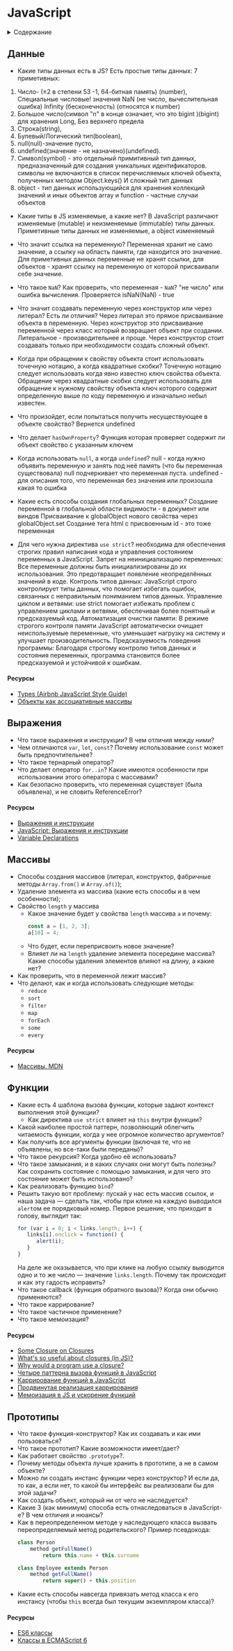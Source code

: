 # JavaScript

<details>
<summary>Содержание</summary>

- [Данные](#данные)
- [Выражения](#выражения)
- [Массивы](#массивы)
- [Функции](#функции)
- [Прототипы](#прототипы)

 </details>

## Данные

* Какие типы данных есть в JS?
Есть простые типы данных:
7 приметивных:
1. Число- (±2 в степени 53 -1, 64-битная память) (number),
Cпециальные числовые! значения NaN (не число, вычеслительная ошибка) Infinity (бесконечность) (относятся к number)
2. Большое число(символ "n" в конце означает, что это bigint
)(bigint) для хранения Long, Без верхнего предела
3. Строка(string),
4. Булевый/Логический тип(boolean),
5. null(null)-значение пусто,
6. undefined(значение - не назначено)(undefined).
7. Символ(symbol) -  это отдельный примитивный тип данных, предназначенный для создания уникальных идентификаторов.
символы не включаются в список перечисляемых ключей объекта, полученных методом Object.keys()
И сложный тип данных
8.  object - тип данных использующийся для хранения коллекций значений и иных объектов
array и function - частные случаи объектов

* Какие типы в JS изменяемые, а какие нет?
В JavaScript различают изменяемые (mutable) и неизменяемые (immutable) типы данных.
Приметивные типы данных не изменяемые, а object изменяемый

* Что значит ссылка на переменную?
Переменная хранит не само значение, а ссылку на область памяти, где находится это значение. Для приметивных данных переменные не хранят ссылки, для объектов - хранят ссылку на переменную от которой присваивали себе значение.

* Что такое `NaN`? Как проверить, что переменная - `NaN`?
"не число" или ошибка вычисления. Проверяется isNaN(NaN) - true
* Что значит создавать переменную через конструктор или через литерал? Есть ли отличия?
Через литерал это прямое присваивание объекта в переменную. Через конструктор это присваивание переменной через класс который возвращает объект при создании.
Литеральное - производительнее и проще. Через конструктор стоит создавать только при необходимости создать сложный объект.

* Когда при обращении к свойству объекта стоит использовать точечную нотацию, а когда квадратные скобки?
Точечную нотацию следует использовать когда явно известно ключ свойства объекта.
Обращение через квадратные скобки следует использовать для обращение к нужному свойству объекта ключ которого содержит определенную выше по коду переменную и изначально небыл известен.

* Что произойдет, если попытаться получить несуществующее в объекте свойство?
Вернется undefined

* Что делает `hasOwnProperty`?
Функция которая проверяет содержит ли объект свойство с указанным ключем
* Когда использовать `null`, а когда `undefined`?
null - когда нужно объявить переменную и занять под неё память (что бы переменная существовала) null подчеркивает что переменная пуста.
undefined - для описания того, что переменная без значения или произошла какая то ошибка

* Какие есть способы создания глобальных переменных?
Создание переменной в глобальной области видимости - в документ или виндов
Присваивание к globalObject нового свойства через globalObject.set
Создание тега html с присвоенным id - это тоже переменная
* Для чего нужна директива `use strict`?
необходима для обеспечения строгих правил написания кода и управления состоянием переменных в JavaScript.
  Запрет на неинициализацию переменных:
Все переменные должны быть инициализированы до их использования. Это предотвращает появление неопределённых значений в коде.
  Контроль типов данных:
JavaScript строго контролирует типы данных, что помогает избегать ошибок, связанных с неправильным пониманием типов данных.
  Управление циклом и ветвями:
use strict помогает избежать проблем с управлением циклами и ветвями, обеспечивая более понятный и предсказуемый код.
  Автоматизация очистки памяти:
В режиме строгого контроля памяти JavaScript автоматически очищает неиспользуемые переменные, что уменьшает нагрузку на систему и улучшает производительность.
  Предсказуемость поведения программы:
Благодаря строгому контролю типов данных и состояния переменных, программа становится более предсказуемой и устойчивой к ошибкам.

#### Ресурсы

* [Types (Airbnb JavaScript Style Guide)](https://github.com/airbnb/javascript#types)
* [Объекты как ассоциативные массивы](https://learn.javascript.ru/object)

## Выражения

* Что такое выражения и инструкции? В чем отличия между ними?
* Чем отличаются `var`, `let`, `const`? Почему использование `const` может быть предпочтительнее?
* Что такое тернарный оператор?
* Что делает оператор `for..in`? Какие имеются особенности при использовании этого оператора с массивами?
* Как безопасно проверить, что переменная существует (была объявлена), и не словить ReferenceError?

#### Ресурсы

* [Выражения и инструкции](https://ru.hexlet.io/courses/introduction_to_programming/lessons/expressions/theory_unit)
* [JavaScript: Выражения и инструкции](https://puzzleweb.ru/javascript/2_syntax3.php)
* [Variable Declarations](https://www.typescriptlang.org/docs/handbook/variable-declarations.html)

## Массивы

* Способы создания массивов (литерал, конструктор, фабричные методы `Array.from()` и `Array.of()`);
* Удаление элемента из массива (какие есть способы и в чем особенности);
* Свойство `length` у массива
  * Какое значение будет у свойства `length` массива `a` и почему:
      ```javascript
      const a = [1, 2, 3];
      a[10] = 4;
      ```
  * Что будет, если переприсвоить новое значение?
  * Влияет ли на `length` удаление элемента посередине массива? Какие способы удаления элементов влияют на длину, а какие нет?
* Как проверить, что в переменной лежит массив?
* Что делают, как и когда использовать следующие методы:
  * `reduce`
  * `sort`
  * `filter`
  * `map`
  * `forEach`
  * `some`
  * `every`

#### Ресурсы

* [Массивы. MDN](https://developer.mozilla.org/ru/docs/Web/JavaScript/Reference/Global_Objects/Array)

## Функции

* Какие есть 4 шаблона вызова функции, которые задают контекст выполнения этой функции?
  * Как директива `use strict` влияет на `this` внутри функции?
* Какой наиболее простой паттерн, позволяющий облегчить читаемость функции, когда у нее огромное количество аргументов?
* Как получить все аргументы функции (включая те, что не объявлены, но все-таки были переданы)?
* Что такое рекурсия? Когда удобно её использовать?
* Что такое замыкания, и в каких случаях они могут быть полезны? Как сохранить состояние с помощью замыкания, и для чего это состояние может быть использовано?
* Как реализовать функцию `bind`?
* Решить такую вот проблему: пускай у нас есть массив ссылок, и наша задача — сделать так, чтобы при клике на каждую выводился `alert`ом ее порядковый номер. Первое решение, что приходит в голову, выглядит так:
  ```javascript
  for (var i = 0; i < links.length; i++) {
     links[i].onclick = function() {
        alert(i);
     }
  }
  ```
  На деле же оказывается, что при клике на любую ссылку выводится одно и то же число — значение `links.length`. Почему так происходит и как эту гадость исправить?
* Что такое callback (функция обратного вызова)? Когда они обычно применяются?
* Что такое каррирование?
* Что такое частичное применение?
* Что такое мемоизация?

#### Ресурсы

* [Some Closure on Closures](https://dev.to/jckuhl/some-closure-on-closures-44ga)
* [What's so useful about closures (in JS)?](https://softwareengineering.stackexchange.com/questions/203507/whats-so-useful-about-closures-in-js)
* [Why would a program use a closure?](https://softwareengineering.stackexchange.com/questions/285941/why-would-a-program-use-a-closure)
* [Четыре паттерна вызова функций в JavaScript](https://habr.com/ru/post/155815/)
* [Каррирование функций в JavaScript](https://habr.com/ru/company/ruvds/blog/427295/)
* [Продвинутая реализация каррирования](https://learn.javascript.ru/currying-partials)
* [Мемоизация в JS и ускорение функций](https://habr.com/ru/company/ruvds/blog/332384/)

## Прототипы

* Что такое функция-конструктор? Как их создавать и как ими пользоваться?
* Что такое прототип? Какие возможности имеет/дает?
* Как работает свойство `.prototype`?.
* Почему методы объекта лучше хранить в прототипе, а не в самом объекте?
* Можно ли создать инстанс функции через конструктор? И если да, то как, а если нет, то какой бы интерфейс вы реализовали бы для этой задачи?
* Как создать объект, который ни от чего не наследуется?
* Какие 3 (как минимум) способа есть отнаследоваться в JavaScript-е? В чем отличия и нюансы?
* Как в переопределенном методе у наследующего класса вызвать переопределяемый метод родительского?
  Пример псевдокода:
  ```javascript
  class Person
      method getFullName()
          return this.name + this.surname

  class Employee extends Person
      method getFullName()
          return super() + this.position
  ```
* Какие есть способы навсегда привязать метод класса к его инстансу (чтобы `this` всегда был текущим экземпляром класса)?

#### Ресурсы

* [ES6 классы](http://jsraccoon.ru/es6-classes)
* [Классы в ECMAScript 6](https://frontender.info/es6-classes-final/)

